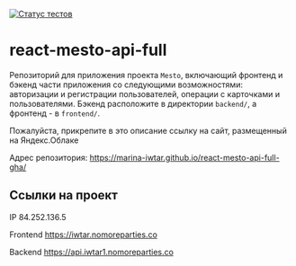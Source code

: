 [![Статус тестов](../../actions/workflows/tests.yml/badge.svg)](../../actions/workflows/tests.yml)

# react-mesto-api-full
Репозиторий для приложения проекта `Mesto`, включающий фронтенд и бэкенд части приложения со следующими возможностями: авторизации и регистрации пользователей, операции с карточками и пользователями. Бэкенд расположите в директории `backend/`, а фронтенд - в `frontend/`. 
  
Пожалуйста, прикрепите в это описание ссылку на сайт, размещенный на Яндекс.Облаке

Адрес репозитория: https://marina-iwtar.github.io/react-mesto-api-full-gha/

## Ссылки на проект

IP 84.252.136.5

Frontend https://iwtar.nomoreparties.co

Backend https://api.iwtar1.nomoreparties.co
